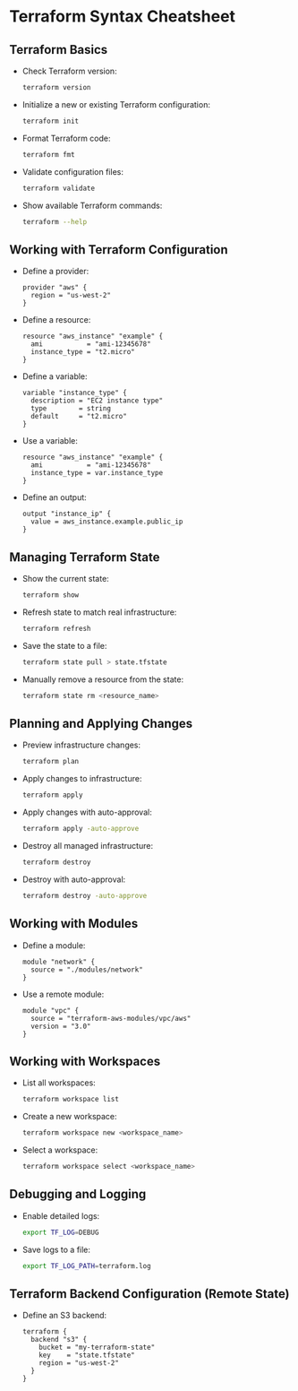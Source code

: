 # Terraform Syntax Cheatsheet

## Terraform Basics
- Check Terraform version:
  ```sh
  terraform version
  ```
- Initialize a new or existing Terraform configuration:
  ```sh
  terraform init
  ```
- Format Terraform code:
  ```sh
  terraform fmt
  ```
- Validate configuration files:
  ```sh
  terraform validate
  ```
- Show available Terraform commands:
  ```sh
  terraform --help
  ```

## Working with Terraform Configuration
- Define a provider:
  ```hcl
  provider "aws" {
    region = "us-west-2"
  }
  ```
- Define a resource:
  ```hcl
  resource "aws_instance" "example" {
    ami           = "ami-12345678"
    instance_type = "t2.micro"
  }
  ```
- Define a variable:
  ```hcl
  variable "instance_type" {
    description = "EC2 instance type"
    type        = string
    default     = "t2.micro"
  }
  ```
- Use a variable:
  ```hcl
  resource "aws_instance" "example" {
    ami           = "ami-12345678"
    instance_type = var.instance_type
  }
  ```
- Define an output:
  ```hcl
  output "instance_ip" {
    value = aws_instance.example.public_ip
  }
  ```

## Managing Terraform State
- Show the current state:
  ```sh
  terraform show
  ```
- Refresh state to match real infrastructure:
  ```sh
  terraform refresh
  ```
- Save the state to a file:
  ```sh
  terraform state pull > state.tfstate
  ```
- Manually remove a resource from the state:
  ```sh
  terraform state rm <resource_name>
  ```

## Planning and Applying Changes
- Preview infrastructure changes:
  ```sh
  terraform plan
  ```
- Apply changes to infrastructure:
  ```sh
  terraform apply
  ```
- Apply changes with auto-approval:
  ```sh
  terraform apply -auto-approve
  ```
- Destroy all managed infrastructure:
  ```sh
  terraform destroy
  ```
- Destroy with auto-approval:
  ```sh
  terraform destroy -auto-approve
  ```

## Working with Modules
- Define a module:
  ```hcl
  module "network" {
    source = "./modules/network"
  }
  ```
- Use a remote module:
  ```hcl
  module "vpc" {
    source = "terraform-aws-modules/vpc/aws"
    version = "3.0"
  }
  ```

## Working with Workspaces
- List all workspaces:
  ```sh
  terraform workspace list
  ```
- Create a new workspace:
  ```sh
  terraform workspace new <workspace_name>
  ```
- Select a workspace:
  ```sh
  terraform workspace select <workspace_name>
  ```

## Debugging and Logging
- Enable detailed logs:
  ```sh
  export TF_LOG=DEBUG
  ```
- Save logs to a file:
  ```sh
  export TF_LOG_PATH=terraform.log
  ```

## Terraform Backend Configuration (Remote State)
- Define an S3 backend:
  ```hcl
  terraform {
    backend "s3" {
      bucket = "my-terraform-state"
      key    = "state.tfstate"
      region = "us-west-2"
    }
  }
  ```

